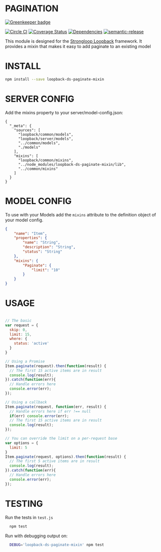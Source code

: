 PAGINATION
=============

[![Greenkeeper badge](https://badges.greenkeeper.io/fullcube/loopback-ds-paginate-mixin.svg)](https://greenkeeper.io/)

[![Circle CI](https://circleci.com/gh/fullcube/loopback-ds-paginate-mixin.svg?style=svg)](https://circleci.com/gh/fullcube/loopback-ds-paginate-mixin) [![Coverage Status](https://coveralls.io/repos/github/fullcube/loopback-ds-paginate-mixin/badge.svg?branch=master)](https://coveralls.io/github/fullcube/loopback-ds-paginate-mixin?branch=master) [![Dependencies](http://img.shields.io/david/fullcube/loopback-ds-paginate-mixin.svg?style=flat)](https://david-dm.org/fullcube/loopback-ds-paginate-mixin) [![semantic-release](https://img.shields.io/badge/%20%20%F0%9F%93%A6%F0%9F%9A%80-semantic--release-e10079.svg)](https://github.com/semantic-release/semantic-release)

This module is designed for the [Strongloop Loopback](https://github.com/strongloop/loopback) framework.
It provides a mixin that makes it easy to add paginate to an existing model

INSTALL
=============

```bash
npm install --save loopback-ds-paginate-mixin
```

SERVER CONFIG
=============
Add the mixins property to your server/model-config.json:

```
{
  "_meta": {
    "sources": [
      "loopback/common/models",
      "loopback/server/models",
      "../common/models",
      "./models"
    ],
    "mixins": [
      "loopback/common/mixins",
      "../node_modules/loopback-ds-paginate-mixin/lib",
      "../common/mixins"
    ]
  }
}
```

MODEL CONFIG
=============

To use with your Models add the `mixins` attribute to the definition object of your model config.

```json
{
    "name": "Item",
    "properties": {
        "name": "String",
        "description": "String",
        "status": "String"
    },
    "mixins": {
        "Paginate": {
            "limit": "10"
        }
    }
}
```

USAGE
=============

```javascript

// The basic
var request = {
  skip: 0,
  limit: 15,
  where: {
    status: 'active'
  }
}

// Using a Promise
Item.paginate(request).then(function(result) {
  // The first 15 active items are in result
  console.log(result);
}).catch(function(err){
  // Handle errors here
  console.error(err);
});

// Using a callback
Item.paginate(request, function(err, result) {
  // Handle errors here if err !== null
  if(err) console.error(err);
  // The first 15 active items are in result
  console.log(result);
});

// You can override the limit on a per-request base
var options = {
  limit: 5
}
Item.paginate(request, options).then(function(result) {
  // The first 5 active items are in result
  console.log(result);
}).catch(function(err){
  // Handle errors here
  console.error(err);
});

```

TESTING
=============

Run the tests in `test.js`

```bash
  npm test
```

Run with debugging output on:

```bash
  DEBUG='loopback-ds-paginate-mixin' npm test
```
